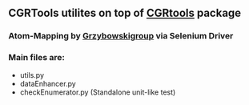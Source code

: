 ## CGRTools utilites on top of [CGRtools](https://github.com/stsouko/CGRtools) package
### Atom-Mapping by [Grzybowskigroup](http://mapper.grzybowskigroup.pl/marvinjs/) via Selenium Driver
### Main files are:
 * utils.py
 * dataEnhancer.py
 * checkEnumerator.py (Standalone unit-like test)
